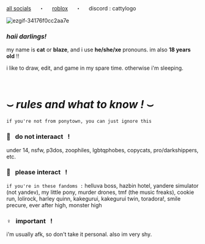 [all socials](https://solo.to/cattylogo)⠀⠀・⠀⠀[roblox](https://www.roblox.com/users/155213890/profile)⠀⠀・⠀⠀discord : cattylogo

![ezgif-34176f0cc2aa7e](https://github.com/user-attachments/assets/e7875635-54b1-4e15-8575-f22e44f58bc8)

### *haii darlings!*
my name is <b>cat</b> or <b>blaze</b>, and i use <b>he/she/xe</b> pronouns. im also <b>18 years old</b> !!


i like to draw, edit, and game in my spare time. otherwise i'm sleeping.

⠀
⠀
# ⌣ *rules and what to know* *!* ⌣
` if you're not from ponytown, you can just ignore this `
### 🍥⠀do not interaact⠀!
under 14, nsfw, p3dos, zoophiles, lgbtqphobes, copycats, pro/darkshippers, etc.
### 💮⠀please interact⠀!
` if you're in these fandoms : ` helluva boss, hazbin hotel, yandere simulator (not yandev), my little pony, murder drones, tmf (the music freaks), cookie run, lolirock, harley quinn, kakegurui, kakegurui twin, toradora!, smile precure, ever after high, monster high
### ♀️⠀important⠀!
i'm usually afk, so don't take it personal. also im very shy.
